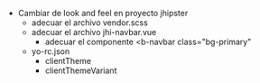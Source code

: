 - Cambiar de look and feel en proyecto jhipster
	- adecuar el archivo vendor.scss
	- adecuar el archivo jhi-navbar.vue
		- adecuar el componente <b-navbar class="bg-primary"
	- yo-rc.json
		- clientTheme
		- clientThemeVariant